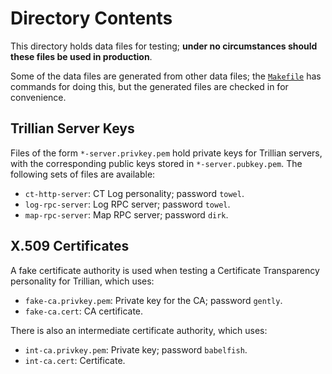 Directory Contents
==================

This directory holds data files for testing; **under no circumstances should these
files be used in production**.

Some of the data files are generated from other data files; the [`Makefile`](Makefile) has commands for doing this, but
the generated files are checked in for convenience.


Trillian Server Keys
--------------------

Files of the form `*-server.privkey.pem` hold private keys for Trillian servers, with the corresponding public keys
stored in `*-server.pubkey.pem`.  The following sets of files are available:

 - `ct-http-server`: CT Log personality; password `towel`.
 - `log-rpc-server`: Log RPC server; password `towel`.
 - `map-rpc-server`: Map RPC server; password `dirk`.


X.509 Certificates
------------------

A fake certificate authority is used when testing a Certificate Transparency personality for Trillian, which uses:

 - `fake-ca.privkey.pem`: Private key for the CA; password `gently`.
 - `fake-ca.cert`: CA certificate.

 There is also an intermediate certificate authority, which uses:

 - `int-ca.privkey.pem`: Private key; password `babelfish`.
 - `int-ca.cert`: Certificate.

